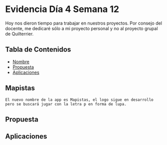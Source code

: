 # Evidencia Día 4 Semana 12

Hoy nos dieron tiempo para trabajar en nuestros proyectos. Por consejo del docente, me dedicaré sólo a mi proyecto personal y no al proyecto grupal de Quilterrier. 

## Tabla de Contenidos
- [Nombre](#mapistas)
- [Propuesta](#propuesta)
- [Aplicaciones](#aplicaciones)

## Mapistas
    El nuevo nombre de la app es Mapistas, el logo sigue en desarrollo pero se buscará jugar con la letra p en forma de lupa.

## Propuesta
    


## Aplicaciones
